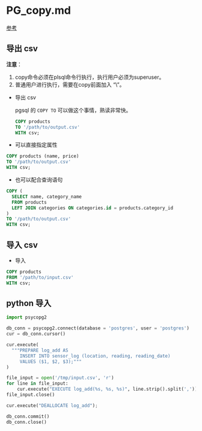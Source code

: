 # PG\_copy.md

[参考](http://bonesmoses.org/2014/07/25/friends-dont-let-friends-use-loops/)

## 导出 csv

**注意**：  
1. copy命令必须在plsql命令行执行，执行用户必须为superuser。  
2. 普通用户进行执行，需要在copy前面加入 “\”。

* 导出 csv

  pgsql 的 `COPY TO` 可以做这个事情，熟读非常快。

  ```sql
  COPY products
  TO '/path/to/output.csv'
  WITH csv;
  ```

* 可以直接指定属性

```sql
COPY products (name, price)
TO '/path/to/output.csv'
WITH csv;
```

* 也可以配合查询语句

```sql
COPY (
  SELECT name, category_name
  FROM products
  LEFT JOIN categories ON categories.id = products.category_id
)
TO '/path/to/output.csv'
WITH csv;
```

## 导入 csv

* 导入

```sql
COPY products
FROM '/path/to/input.csv'
WITH csv;
```

## python 导入

```python
import psycopg2

db_conn = psycopg2.connect(database = 'postgres', user = 'postgres')
cur = db_conn.cursor()

cur.execute(
  """PREPARE log_add AS
     INSERT INTO sensor_log (location, reading, reading_date)
     VALUES ($1, $2, $3);"""
)

file_input = open('/tmp/input.csv', 'r')
for line in file_input:
    cur.execute("EXECUTE log_add(%s, %s, %s)", line.strip().split(','))
file_input.close()

cur.execute("DEALLOCATE log_add");

db_conn.commit()
db_conn.close()
```

